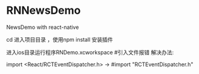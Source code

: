 # RNNewsDemo
NewsDemo with react-native

cd 进入项目目录 ，使用npm install 安装插件

进入ios目录运行程序RNDemo.xcworkspace
#引入文件报错
解决办法:

import \<React/RCTEventDispatcher.h\> -> #import "RCTEventDispatcher.h"
